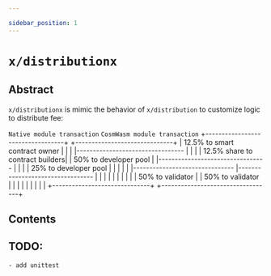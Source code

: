 ```yaml
---

sidebar_position: 1
---
```


# `x/distributionx`

## Abstract

`x/distributionx` is mimic the behavior of `x/distribution` to customize logic to distribute fee:

   `Native module transaction`               `CosmWasm module transaction`
                                         +----------------------------------+
+------------------------------+         |  12.5% to smart contract owner   |
|                              |         |--------------------------------- |
|                              |         |  12.5% share to contract builders|
|     50% to developer pool    |         |--------------------------------- |
|                              |         |     25% to developer pool        |
|                              |         |                                  |
|-------------------------------         |--------------------------------- |
|                              |         |                                  |
|                              |         |                                  |
|       50% to validator       |         |         50% to validator         |
|                              |         |                                  |
|                              |         |                                  |
+------------------------------+         +----------------------------------+

## Contents

## TODO:

    - add unittest
